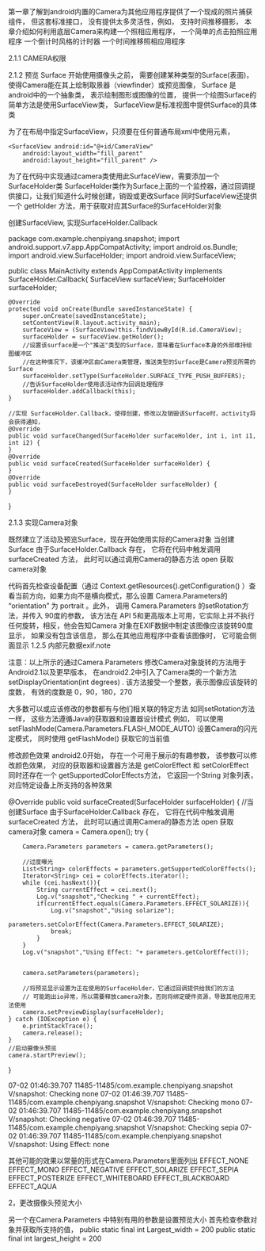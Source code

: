 第一章了解到android内置的Camera为其他应用程序提供了一个现成的照片捕获组件， 但这套标准接口， 没有提供太多灵活性，例如， 支持时间推移摄影，
本章介绍如何利用底层Camera来构建一个照相应用程序，
一个简单的点击拍照应用程序
一个倒计时风格的计时器
一个时间推移照相应用程序


2.1.1 CAMERA权限
<uses-permission android:name="android.permission.CAMERA" />

2.1.2 预览 Surface
开始使用摄像头之前， 需要创建某种类型的Surface(表面)，使得Camera能在其上绘制取景器（viewfinder）或预览图像， Surface 是android中的一个抽象类， 表示绘制图形或图像的位置， 提供一个绘图Surface的简单方法是使用SurfaceView类， 
SurfaceView是标准视图中提供Surface的具体类

为了在布局中指定SurfaceView，只须要在任何普通布局xml中使用<SurfaceView/>元素，

<?xml version="1.0" encoding="utf-8"?>
<LinearLayout xmlns:android="http://schemas.android.com/apk/res/android"
    android:layout_width="fill_parent" android:layout_height="fill_parent" android:orientation="vertical">

    <SurfaceView android:id="@+id/CameraView"
        android:layout_width="fill_parent"
        android:layout_height="fill_parent" />
</LinearLayout>


为了在代码中实现通过camera类使用此SurfaceView，需要添加一个 SurfaceHolder类
SurfaceHolder类作为Surface上面的一个监控器，通过回调提供接口，让我们知道什么时候创建，销毁或更改Surface
同时SurfaceView还提供一个 getHolder 方法，用于获取对应其Surface的SurfaceHolder对象

创建SurfaceView, 实现SurfaceHolder.Callback

package com.example.chenpiyang.snapshot;
import android.support.v7.app.AppCompatActivity;
import android.os.Bundle;
import android.view.SurfaceHolder;
import android.view.SurfaceView;

public class MainActivity extends AppCompatActivity implements SurfaceHolder.Callback{
    SurfaceView surfaceView;
    SurfaceHolder surfaceHolder;

    @Override
    protected void onCreate(Bundle savedInstanceState) {
        super.onCreate(savedInstanceState);
        setContentView(R.layout.activity_main);
        surfaceView = (SurfaceView)this.findViewById(R.id.CameraView);
        surfaceHolder = surfaceView.getHolder();
        //设置该surface是一个"推送"类型的Surface，意味着在Surface本身的外部维持绘图缓冲区
        //在这种情况下，该缓冲区由Camera类管理，推送类型的Surface是Camera预览所需的Surface
        surfaceHolder.setType(SurfaceHolder.SURFACE_TYPE_PUSH_BUFFERS);
        //告诉SurfaceHolder使用该活动作为回调处理程序
        surfaceHolder.addCallback(this);
    }

    //实现 SurfaceHolder.Callback，使得创建，修改以及销毁该Surface时，activity将会获得通知，
    @Override
    public void surfaceChanged(SurfaceHolder surfaceHolder, int i, int i1, int i2) {
    }
    @Override
    public void surfaceCreated(SurfaceHolder surfaceHolder) {
    }
    @Override
    public void surfaceDestroyed(SurfaceHolder surfaceHolder) {
    }
}


2.1.3 实现Camera对象

既然建立了活动及预览Surface，现在开始使用实际的Camera对象
当创建Surface  由于SurfaceHolder.Callback 存在， 它将在代码中触发调用 surfaceCreated 方法， 此时可以通过调用Camera的静态方法 open 获取 camera对象


代码首先检查设备配置（通过 Context.getResources().getConfiguration() ）查看当前方向，如果方向不是横向模式，那么设置 Camera.Parameters的 “orientation” 为 portrait 。此外， 调用 Camera.Parameters 的setRotation方法，并传入 90度的参数， 该方法在 API 5和更高版本上可用，它实际上并不执行任何旋转，相反，他会告知Camera 对象在EXIF数据中制定该图像应该旋转90度显示， 如果没有包含该信息， 那么在其他应用程序中查看该图像时， 它可能会侧面显示
1.2.5 内部元数据exif.note

注意：以上所示的通过Camera.Parameters 修改Camera对象旋转的方法用于Android2.1以及更早版本， 在android2.2中引入了Camera类的一个新方法 setDisplayOrientation(int degrees) .   该方法接受一个整数，表示图像应该旋转的度数， 有效的度数是 0，90，180，270




大多数可以或应该修改的参数都有与他们相关联的特定方法
如同setRotation方法一样， 这些方法遵循Java的获取器和设置器设计模式
例如，
可以使用 setFlashMode(Camera.Parameters.FLASH_MODE_AUTO) 设置Camera的闪光定模式，
同时使用 getFlashMode() 获取它的当前值


修改颜色效果
android2.0开始， 存在一个可用于展示的有趣参数， 该参数可以修改颜色效果，
对应的获取器和设置器方法是 getColorEffect 和 setColorEffect
同时还存在一个 getSupportedColorEffects方法， 它返回一个String 对象列表，对应特定设备上所支持的各种效果

@Override
public void surfaceCreated(SurfaceHolder surfaceHolder) {
    //当创建Surface  由于SurfaceHolder.Callback 存在， 它将在代码中触发调用 surfaceCreated 方法， 此时可以通过调用Camera的静态方法 open 获取 camera对象
    camera = Camera.open();
    try {

        Camera.Parameters parameters = camera.getParameters();

        //过度曝光
        List<String> colorEffects = parameters.getSupportedColorEffects();
        Iterator<String> cei = colorEffects.iterator();
        while (cei.hasNext()){
            String currentEffect = cei.next();
            Log.v("snapshot","Checking " + currentEffect);
            if(currentEffect.equals(Camera.Parameters.EFFECT_SOLARIZE)){
                Log.v("snapshot","Using solarize");
                parameters.setColorEffect(Camera.Parameters.EFFECT_SOLARIZE);
                break;
            }
        }
        Log.v("snapshot","Using Effect: "+ parameters.getColorEffect());

       
        camera.setParameters(parameters);

        //将预览显示设置为正在使用的SurfaceHolder，它通过回调提供给我们的方法
        // 可能跑出io异常，所以需要释放camera对象，否则将绑定硬件资源，导致其他应用无法使用
        camera.setPreviewDisplay(surfaceHolder);
    } catch (IOException e) {
        e.printStackTrace();
        camera.release();
    }
    //启动摄像头预览
    camera.startPreview();
}


07-02 01:46:39.707 11485-11485/com.example.chenpiyang.snapshot V/snapshot: Checking none
07-02 01:46:39.707 11485-11485/com.example.chenpiyang.snapshot V/snapshot: Checking mono
07-02 01:46:39.707 11485-11485/com.example.chenpiyang.snapshot V/snapshot: Checking negative
07-02 01:46:39.707 11485-11485/com.example.chenpiyang.snapshot V/snapshot: Checking sepia
07-02 01:46:39.707 11485-11485/com.example.chenpiyang.snapshot V/snapshot: Using Effect: none

其他可能的效果以常量的形式在Camera.Parameters里面列出
EFFECT_NONE
EFFECT_MONO
EFFECT_NEGATIVE
EFFECT_SOLARIZE
EFFECT_SEPIA
EFFECT_POSTERIZE
EFFECT_WHITEBOARD
EFFECT_BLACKBOARD
EFFECT_AQUA



2，更改摄像头预览大小

另一个在Camera.Parameters  中特别有用的参数是设置预览大小
首先检查参数对象并获取所支持的值，
public static final int Largest_width = 200
public static final int largest_height = 200

